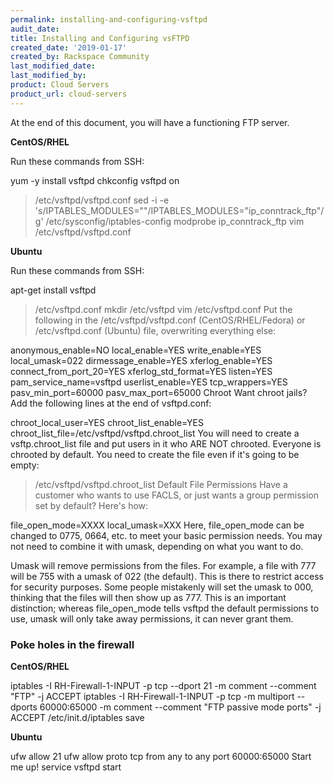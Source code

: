```yaml
---
permalink: installing-and-configuring-vsftpd
audit_date:
title: Installing and Configuring vsFTPD
created_date: '2019-01-17'
created_by: Rackspace Community
last_modified_date: 
last_modified_by: 
product: Cloud Servers
product_url: cloud-servers
---
```


At the end of this document, you will have a functioning FTP server.

**CentOS/RHEL**

Run these commands from SSH:

yum -y install vsftpd
chkconfig vsftpd on
> /etc/vsftpd/vsftpd.conf
sed -i -e 's/IPTABLES_MODULES=""/IPTABLES_MODULES="ip_conntrack_ftp"/g' /etc/sysconfig/iptables-config
modprobe ip_conntrack_ftp
vim /etc/vsftpd/vsftpd.conf

**Ubuntu**

Run these commands from SSH:

apt-get install vsftpd
> /etc/vsftpd.conf
mkdir /etc/vsftpd
vim /etc/vsftpd.conf
Put the following in the /etc/vsftpd/vsftpd.conf (CentOS/RHEL/Fedora) or  /etc/vsftpd.conf (Ubuntu) file, overwriting everything else:

anonymous_enable=NO
local_enable=YES
write_enable=YES
local_umask=022
dirmessage_enable=YES
xferlog_enable=YES
connect_from_port_20=YES
xferlog_std_format=YES
listen=YES
pam_service_name=vsftpd
userlist_enable=YES
tcp_wrappers=YES
pasv_min_port=60000
pasv_max_port=65000
Chroot
Want chroot jails? Add the following lines at the end of vsftpd.conf:

chroot_local_user=YES
chroot_list_enable=YES
chroot_list_file=/etc/vsftpd/vsftpd.chroot_list
You will need to create a vsftp.chroot_list file and put users in it who ARE NOT chrooted. Everyone is chrooted by default. You need to create the file even if it's going to be empty:

> /etc/vsftpd/vsftpd.chroot_list
Default File Permissions
Have a customer who wants to use FACLS, or just wants a group permission set by default? Here's how:

file_open_mode=XXXX
local_umask=XXX
Here, file_open_mode can be changed to 0775, 0664, etc. to meet your basic permission needs. You may not need to combine it with umask, depending on what you want to do.

Umask will remove permissions from the files.  For example, a file with 777 will be 755 with a umask of 022 (the default). This is there to restrict access for security purposes.  Some people mistakenly will set the umask to 000, thinking that the files will then show up as 777.  This is an important distinction; whereas file_open_mode tells vsftpd the default permissions to use, umask will only take away permissions, it can never grant them.

### Poke holes in the firewall
**CentOS/RHEL**

iptables -I RH-Firewall-1-INPUT -p tcp --dport 21 -m comment --comment "FTP" -j ACCEPT
iptables -I RH-Firewall-1-INPUT -p tcp -m multiport --dports 60000:65000 -m comment --comment "FTP passive mode ports" -j ACCEPT
/etc/init.d/iptables save

**Ubuntu**

ufw allow 21
ufw allow proto tcp from any to any port 60000:65000
Start me up!
service vsftpd start
